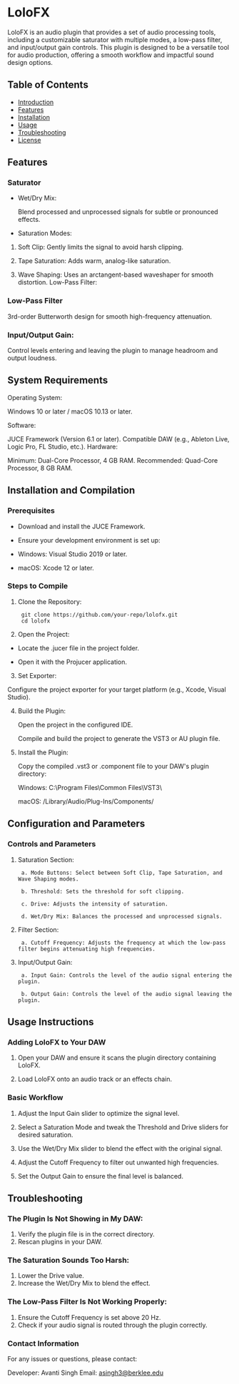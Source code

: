 # LoloFX

LoloFX is an audio plugin that provides a set of audio processing tools, including a customizable saturator with multiple modes, a low-pass filter, and input/output gain controls. This plugin is designed to be a versatile tool for audio production, offering a smooth workflow and impactful sound design options.

## Table of Contents
- [Introduction](#introduction)
- [Features](#features)
- [Installation](#installation)
- [Usage](#usage)
- [Troubleshooting](#troubleshooting)
- [License](#license)


## Features

### Saturator 
- Wet/Dry Mix:

    Blend processed and unprocessed signals for subtle or pronounced effects.

- Saturation Modes:

1.  Soft Clip: Gently limits the signal to avoid harsh clipping.

2.  Tape Saturation: Adds warm, analog-like saturation.

3. Wave Shaping: Uses an arctangent-based waveshaper for smooth distortion.
Low-Pass Filter:

### Low-Pass Filter
3rd-order Butterworth design for smooth high-frequency attenuation.

### Input/Output Gain:

Control levels entering and leaving the plugin to manage headroom and output loudness.

## System Requirements
Operating System:

Windows 10 or later / macOS 10.13 or later.

Software:

JUCE Framework (Version 6.1 or later).
Compatible DAW (e.g., Ableton Live, Logic Pro, FL Studio, etc.).
Hardware:

Minimum: Dual-Core Processor, 4 GB RAM.
Recommended: Quad-Core Processor, 8 GB RAM.

## Installation and Compilation

### Prerequisites
- Download and install the JUCE Framework.

- Ensure your development environment is set up:

- Windows: Visual Studio 2019 or later.

- macOS: Xcode 12 or later.

### Steps to Compile

1. Clone the Repository:

        git clone https://github.com/your-repo/lolofx.git
        cd lolofx

2. Open the Project:

- Locate the .jucer file in the project folder.

- Open it with the Projucer application.

3. Set Exporter:

Configure the project exporter for your target platform (e.g., Xcode, Visual Studio).

4. Build the Plugin:

    Open the project in the configured IDE.
    
    Compile and build the project to generate the VST3 or AU plugin file.

5. Install the Plugin:

    Copy the compiled .vst3 or .component file to your DAW's plugin directory:
    
    Windows: C:\Program Files\Common Files\VST3\
    
    macOS: /Library/Audio/Plug-Ins/Components/
    
## Configuration and Parameters

### Controls and Parameters
1. Saturation Section:

        a. Mode Buttons: Select between Soft Clip, Tape Saturation, and Wave Shaping modes.
        
        b. Threshold: Sets the threshold for soft clipping.

        c. Drive: Adjusts the intensity of saturation.
        
        d. Wet/Dry Mix: Balances the processed and unprocessed signals.

2. Filter Section:

        a. Cutoff Frequency: Adjusts the frequency at which the low-pass filter begins attenuating high frequencies.
        
3. Input/Output Gain:

        a. Input Gain: Controls the level of the audio signal entering the plugin.
        
        b. Output Gain: Controls the level of the audio signal leaving the plugin.

## Usage Instructions

### Adding LoloFX to Your DAW
1. Open your DAW and ensure it scans the plugin directory containing LoloFX.

2. Load LoloFX onto an audio track or an effects chain.

### Basic Workflow
1. Adjust the Input Gain slider to optimize the signal level.

2. Select a Saturation Mode and tweak the Threshold and Drive sliders for desired saturation.

3. Use the Wet/Dry Mix slider to blend the effect with the original signal.

4. Adjust the Cutoff Frequency to filter out unwanted high frequencies.

5. Set the Output Gain to ensure the final level is balanced.

## Troubleshooting
### The Plugin Is Not Showing in My DAW:

1. Verify the plugin file is in the correct directory.
2. Rescan plugins in your DAW.

### The Saturation Sounds Too Harsh:

1. Lower the Drive value.
2. Increase the Wet/Dry Mix to blend the effect.

### The Low-Pass Filter Is Not Working Properly:

1. Ensure the Cutoff Frequency is set above 20 Hz.
2. Check if your audio signal is routed through the plugin correctly.

### Contact Information
For any issues or questions, please contact:

Developer: Avanti Singh
Email: asingh3@berklee.edu

